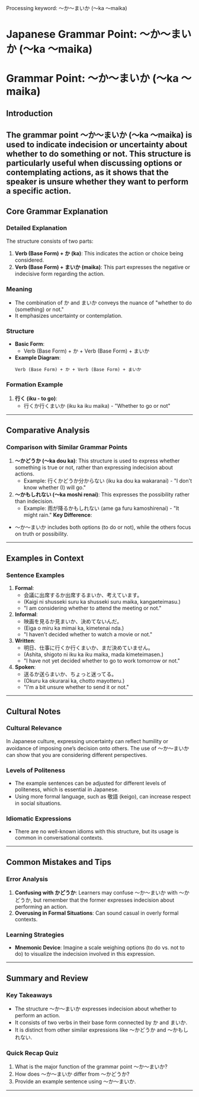Processing keyword: ～か～まいか (〜ka 〜maika)
# Japanese Grammar Point: ～か～まいか (〜ka 〜maika)
# Grammar Point: ～か～まいか (〜ka 〜maika)
## Introduction
The grammar point ～か～まいか (〜ka 〜maika) is used to indicate indecision or uncertainty about whether to do something or not. This structure is particularly useful when discussing options or contemplating actions, as it shows that the speaker is unsure whether they want to perform a specific action.
---
## Core Grammar Explanation
### Detailed Explanation
The structure consists of two parts:
1. **Verb (Base Form) + か (ka)**: This indicates the action or choice being considered.
2. **Verb (Base Form) + まいか (maika)**: This part expresses the negative or indecisive form regarding the action.
### Meaning
- The combination of か and まいか conveys the nuance of "whether to do (something) or not."
- It emphasizes uncertainty or contemplation.
### Structure
- **Basic Form**: 
  - Verb (Base Form) + か + Verb (Base Form) + まいか
- **Example Diagram**: 
  ```
  Verb (Base Form) + か + Verb (Base Form) + まいか
  ```
### Formation Example
1. **行く (iku - to go)**:
   - 行くか行くまいか (iku ka iku maika) - "Whether to go or not"
---
## Comparative Analysis
### Comparison with Similar Grammar Points
1. **～かどうか (〜ka dou ka)**: This structure is used to express whether something is true or not, rather than expressing indecision about actions.
   - Example: 行くかどうか分からない (iku ka dou ka wakaranai) - "I don't know whether (I) will go."
2. **～かもしれない (〜ka moshi renai)**: This expresses the possibility rather than indecision.
   - Example: 雨が降るかもしれない (ame ga furu kamoshirenai) - "It might rain."
**Key Difference**: 
- ～か～まいか includes both options (to do or not), while the others focus on truth or possibility.
---
## Examples in Context
### Sentence Examples
1. **Formal**:
   - 会議に出席するか出席するまいか、考えています。
   - (Kaigi ni shusseki suru ka shusseki suru maika, kangaeteimasu.)
   - "I am considering whether to attend the meeting or not."
2. **Informal**:
   - 映画を見るか見まいか、決めてないんだ。
   - (Eiga o miru ka mimai ka, kimetenai nda.)
   - "I haven't decided whether to watch a movie or not."
3. **Written**:
   - 明日、仕事に行くか行くまいか、まだ決めていません。
   - (Ashita, shigoto ni iku ka iku maika, mada kimeteimasen.)
   - "I have not yet decided whether to go to work tomorrow or not."
4. **Spoken**:
   - 送るか送らまいか、ちょっと迷ってる。
   - (Okuru ka okurarai ka, chotto mayotteru.)
   - "I'm a bit unsure whether to send it or not."
---
## Cultural Notes
### Cultural Relevance
In Japanese culture, expressing uncertainty can reflect humility or avoidance of imposing one’s decision onto others. The use of ～か～まいか can show that you are considering different perspectives.
### Levels of Politeness
- The example sentences can be adjusted for different levels of politeness, which is essential in Japanese.
- Using more formal language, such as 敬語 (keigo), can increase respect in social situations.
### Idiomatic Expressions
- There are no well-known idioms with this structure, but its usage is common in conversational contexts.
---
## Common Mistakes and Tips
### Error Analysis
1. **Confusing with かどうか**: Learners may confuse ～か～まいか with ～かどうか, but remember that the former expresses indecision about performing an action.
2. **Overusing in Formal Situations**: Can sound casual in overly formal contexts.
### Learning Strategies
- **Mnemonic Device**: Imagine a scale weighing options (to do vs. not to do) to visualize the indecision involved in this expression.
---
## Summary and Review
### Key Takeaways
- The structure ～か～まいか expresses indecision about whether to perform an action.
- It consists of two verbs in their base form connected by か and まいか.
- It is distinct from other similar expressions like ～かどうか and ～かもしれない.
### Quick Recap Quiz
1. What is the major function of the grammar point ～か～まいか?
2. How does ～か～まいか differ from ～かどうか?
3. Provide an example sentence using ～か～まいか.
---
